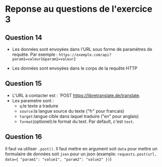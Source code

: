 # Reponse au questions de l'exercice 3

## Question 14

- Les données sont envoyées dans l'URL sous forme de paramètres de requête. Par exemple : `https://exemple.com/api?param1=valeur1&param2=valeur2`

- Les données sont envoyées dans le corps de la requête HTTP

## Question 15

- L'URL à contacter est : `POST https://libretranslate.de/translate.
- Les parametre sont :
    - `q`:le texte a traduire
    - `source`:la langue source du texte ("fr" pour francais)
    - `target`:langue cible dans laquel traduire ("en" pour anglais)
    - `format`(optionel):le format du text. Par default, c'est `text`.

## Question 16

Il faut va utiliser `.post()`. Il faut mettre en argument soit `data` pour mettre un formulaire de données soit `json` pour un json (example: `requests.post(url, data={
    "param1": "value1",
    "param2": "value2"
})`)